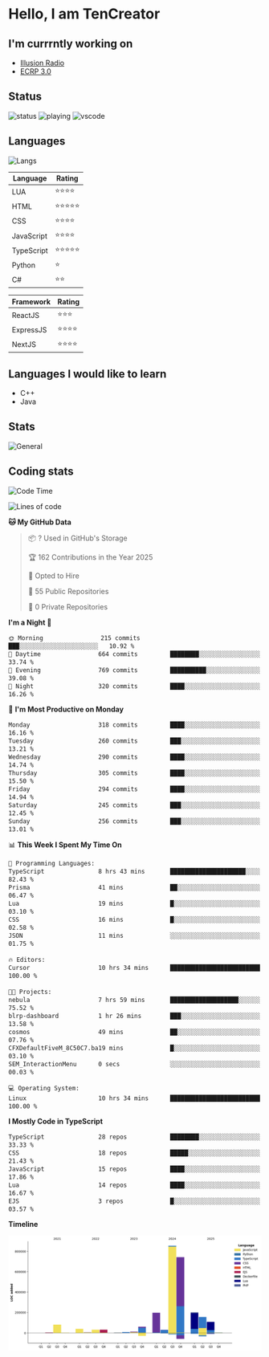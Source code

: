 # Hello, I am TenCreator

## I'm currrntly working on
- [Illusion Radio](https://illusionradio.co.uk/)
- [ECRP 3.0](http://github.com/Emerald-Coast-Roleplay/)

## Status
![status](https://api.statusbadges.me/badge/status/518334475038359555?simple=true&style=for-the-badge)
![playing](https://api.statusbadges.me/badge/playing/518334475038359555?style=for-the-badge)
![vscode](https://api.statusbadges.me/badge/vscode/518334475038359555?style=for-the-badge)

## Languages
![Langs](https://github-readme-stats.vercel.app/api/top-langs/?username=tencreator&layout=compact&theme=radical)


|Language|Rating|
|--------|------|
|LUA|⭐️⭐️⭐️⭐️|
|HTML|⭐️⭐️⭐️⭐️⭐️|
|CSS|⭐️⭐️⭐️⭐️|
|JavaScript|⭐️⭐️⭐️⭐️|
|TypeScript|⭐️⭐️⭐️⭐️⭐️|
|Python|⭐️|
|C#|⭐️⭐️ |

|Framework|Rating|
|--------|------|
|ReactJS|⭐️⭐️⭐|
|ExpressJS|⭐️⭐️⭐️⭐️|
|NextJS|⭐️⭐️⭐⭐️|

## Languages I would like to learn
- C++
- Java

## Stats
![General](https://github-readme-stats.vercel.app/api?username=tencreator&show_icons=true&theme=radical)

## Coding stats

<!--START_SECTION:waka-->
![Code Time](http://img.shields.io/badge/Code%20Time-451%20hrs%2040%20mins-blue)

![Lines of code](https://img.shields.io/badge/From%20Hello%20World%20I%27ve%20Written-1.9%20million%20lines%20of%20code-blue)

**🐱 My GitHub Data** 

> 📦 ? Used in GitHub's Storage 
 > 
> 🏆 162 Contributions in the Year 2025
 > 
> 💼 Opted to Hire
 > 
> 📜 55 Public Repositories 
 > 
> 🔑 0 Private Repositories 
 > 
**I'm a Night 🦉** 

```text
🌞 Morning                215 commits         ███░░░░░░░░░░░░░░░░░░░░░░   10.92 % 
🌆 Daytime                664 commits         ████████░░░░░░░░░░░░░░░░░   33.74 % 
🌃 Evening                769 commits         ██████████░░░░░░░░░░░░░░░   39.08 % 
🌙 Night                  320 commits         ████░░░░░░░░░░░░░░░░░░░░░   16.26 % 
```
📅 **I'm Most Productive on Monday** 

```text
Monday                   318 commits         ████░░░░░░░░░░░░░░░░░░░░░   16.16 % 
Tuesday                  260 commits         ███░░░░░░░░░░░░░░░░░░░░░░   13.21 % 
Wednesday                290 commits         ████░░░░░░░░░░░░░░░░░░░░░   14.74 % 
Thursday                 305 commits         ████░░░░░░░░░░░░░░░░░░░░░   15.50 % 
Friday                   294 commits         ████░░░░░░░░░░░░░░░░░░░░░   14.94 % 
Saturday                 245 commits         ███░░░░░░░░░░░░░░░░░░░░░░   12.45 % 
Sunday                   256 commits         ███░░░░░░░░░░░░░░░░░░░░░░   13.01 % 
```


📊 **This Week I Spent My Time On** 

```text
💬 Programming Languages: 
TypeScript               8 hrs 43 mins       █████████████████████░░░░   82.43 % 
Prisma                   41 mins             ██░░░░░░░░░░░░░░░░░░░░░░░   06.47 % 
Lua                      19 mins             █░░░░░░░░░░░░░░░░░░░░░░░░   03.10 % 
CSS                      16 mins             █░░░░░░░░░░░░░░░░░░░░░░░░   02.58 % 
JSON                     11 mins             ░░░░░░░░░░░░░░░░░░░░░░░░░   01.75 % 

🔥 Editors: 
Cursor                   10 hrs 34 mins      █████████████████████████   100.00 % 

🐱‍💻 Projects: 
nebula                   7 hrs 59 mins       ███████████████████░░░░░░   75.52 % 
blrp-dashboard           1 hr 26 mins        ███░░░░░░░░░░░░░░░░░░░░░░   13.58 % 
cosmos                   49 mins             ██░░░░░░░░░░░░░░░░░░░░░░░   07.76 % 
CFXDefaultFiveM_8C50C7.ba19 mins             █░░░░░░░░░░░░░░░░░░░░░░░░   03.10 % 
SEM_InteractionMenu      0 secs              ░░░░░░░░░░░░░░░░░░░░░░░░░   00.03 % 

💻 Operating System: 
Linux                    10 hrs 34 mins      █████████████████████████   100.00 % 
```

**I Mostly Code in TypeScript** 

```text
TypeScript               28 repos            ████████░░░░░░░░░░░░░░░░░   33.33 % 
CSS                      18 repos            █████░░░░░░░░░░░░░░░░░░░░   21.43 % 
JavaScript               15 repos            ████░░░░░░░░░░░░░░░░░░░░░   17.86 % 
Lua                      14 repos            ████░░░░░░░░░░░░░░░░░░░░░   16.67 % 
EJS                      3 repos             █░░░░░░░░░░░░░░░░░░░░░░░░   03.57 % 
```



**Timeline**

![Lines of Code chart](https://raw.githubusercontent.com/tencreator/tencreator/main/assets/bar_graph.png)


<!--END_SECTION:waka-->
